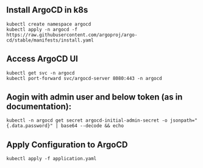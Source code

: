 ## Install ArgoCD in k8s

```
kubectl create namespace argocd
kubectl apply -n argocd -f https://raw.githubusercontent.com/argoproj/argo-cd/stable/manifests/install.yaml
```

## Access ArgoCD UI

```
kubectl get svc -n argocd
kubectl port-forward svc/argocd-server 8080:443 -n argocd
```

## Aogin with admin user and below token (as in documentation):

```
kubectl -n argocd get secret argocd-initial-admin-secret -o jsonpath="{.data.password}" | base64 --decode && echo
```
## Apply Configuration to ArgoCD

```
kubectl apply -f application.yaml
```
